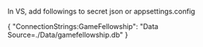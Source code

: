 In VS, add followings to secret json or appsettings.config

{
  "ConnectionStrings:GameFellowship": "Data Source=./Data/gamefellowship.db"
}